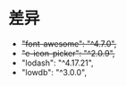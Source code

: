 # 差异

- ~~"font-awesome": "^4.7.0",~~
- ~~"e-icon-picker": "^2.0.9",~~
- "lodash": "^4.17.21",
- "lowdb": "^3.0.0",
